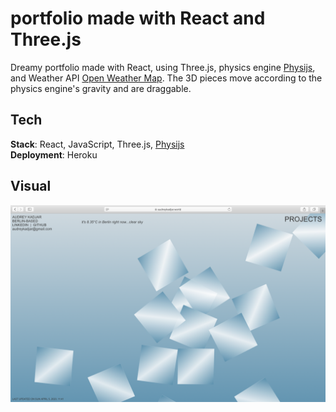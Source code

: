 # portfolio made with React and Three.js

Dreamy portfolio made with React, using Three.js, physics engine [Physijs](https://github.com/chandlerprall/Physijs), and Weather API [Open Weather Map](https://openweathermap.org/api). The 3D pieces move according to the physics engine's gravity and are draggable.

## Tech

**Stack**: React, JavaScript, Three.js, [Physijs](https://github.com/chandlerprall/Physijs)<br />
**Deployment**: Heroku

## Visual

![screenshot](screenshot.png)
